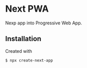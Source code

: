 # Next PWA

Nexp app into Progressive Web App.

## Installation

Created with

```bash
$ npx create-next-app
```
